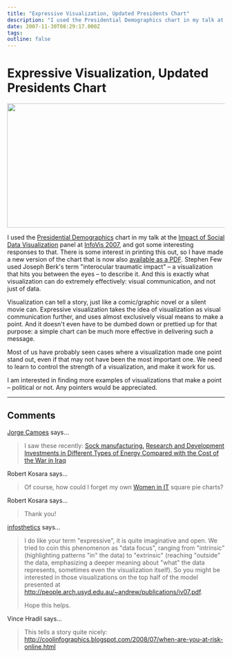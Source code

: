 ```yaml
---
title: "Expressive Visualization, Updated Presidents Chart"
description: "I used the Presidential Demographics chart in my talk at the Impact of Social Data Visualization panel at InfoVis 2007, and got some interesting responses to that. There is some interest in printing this out, so I have made a new version of the chart that is now also available as a PDF. Stephen Few used Joseph Berk's term \"interocular traumatic impact\" &ndash; a visualization that hits you between the eyes &ndash; to describe it. And this is exactly what visualization can do extremely effectively: visual communication, and not just of data."
date: 2007-11-30T08:29:17.000Z
tags: 
outline: false
---
```


# Expressive Visualization, Updated Presidents Chart

<a href="/blog/expressive-visualization.html"><img src="/media/attachments/PresidentialDemographics.png" alt="" width="602" height="288" border="0" /></a>

I used the <a href="/Applications/PresidentialDemographics.html">Presidential Demographics</a> chart in my talk at the <a href="/blog/panel-social-data-visualization.html">Impact of Social Data Visualization</a> panel at <a href="/blog/infovis-2007-infovis-for-the-masses.html">InfoVis 2007</a>, and got some interesting responses to that. There is some interest in printing this out, so I have made a new version of the chart that is now also <a href="/blog/infovis-2007-infovis-for-the-masses.html">available as a PDF</a>. Stephen Few used Joseph Berk's term "interocular traumatic impact" – a visualization that hits you between the eyes – to describe it. And this is exactly what visualization can do extremely effectively: visual communication, and not just of data.

Visualization can tell a story, just like a comic/graphic novel or a silent movie can. Expressive visualization takes the idea of visualization as visual communication further, and uses almost exclusively visual means to make a point. And it doesn't even have to be dumbed down or prettied up for that purpose: a simple chart can be much more effective in delivering such a message.

Most of us have probably seen cases where a visualization made one point stand out, even if that may not have been the most important one. We need to learn to control the strength of a visualization, and make it work for us.

I am interested in finding more examples of visualizations that make a point – political or not. Any pointers would be appreciated.


---
## Comments

<a href="http://charts.jorgecamoes.com" rel="nofollow noopener" target="_blank">Jorge Camoes</a> says…
>	I saw these recently:
>	<a href="http://www.portfolio.com/views/blogs/market-movers/2007/11/28/chart-of-the-day-sock-manufacturing-in-the-us">Sock manufacturing.</a>
>	<a href="http://www.stat.columbia.edu/~cook/movabletype/archives/2007/11/when_is_a_bad_g.html">Research and Development Investments in Different Types of Energy Compared with the Cost of the War in Iraq</a>
>	

Robert Kosara says…
>	Of course, how could I forget my own <a href="/Techniques/SquarePieCharts.html">Women in IT</a> square pie charts? 
>	

Robert Kosara says…
>	Thank you!
>	

<a href="http://infosthetics.com" rel="nofollow noopener" target="_blank">infosthetics</a> says…
>	<p>
>	I do like your term &quot;expressive&quot;, it is quite imaginative and open. 
>	We tried to coin this phenomenon as &quot;data focus&quot;, ranging from &quot;intrinsic&quot; (highlighting patterns &quot;in&quot; the data) to &quot;extrinsic&quot; (reaching &quot;outside&quot; the data, emphasizing a deeper meaning about &quot;what&quot; the data represents, sometimes even the visualization itself). So you might be interested in those visualizations on the top half of the model presented at <a href="http://people.arch.usyd.edu.au/~andrew/publications/iv07.pdf">http://people.arch.usyd.edu.au/~andrew/publications/iv07.pdf</a>.
>	</p>
>	<p>
>	Hope this helps.
>	</p>
>	

Vince Hradil says…
>	This tells a story quite nicely: http://coolinfographics.blogspot.com/2008/07/when-are-you-at-risk-online.html


